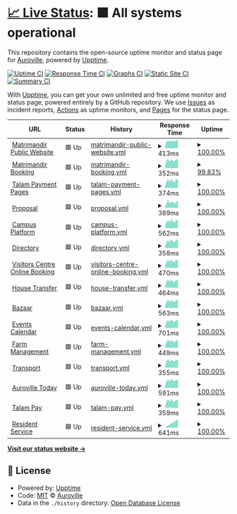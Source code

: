 # [📈 Live Status](https://Auroville.github.io/checkbot): <!--live status--> **🟩 All systems operational**

This repository contains the open-source uptime monitor and status page for [Auroville](http://www.auroville.org/), powered by [Upptime](https://github.com/upptime/upptime).

[![Uptime CI](https://github.com/Auroville/checkbot/workflows/Uptime%20CI/badge.svg)](https://github.com/Auroville/checkbot/actions?query=workflow%3A%22Uptime+CI%22)
[![Response Time CI](https://github.com/Auroville/checkbot/workflows/Response%20Time%20CI/badge.svg)](https://github.com/Auroville/checkbot/actions?query=workflow%3A%22Response+Time+CI%22)
[![Graphs CI](https://github.com/Auroville/checkbot/workflows/Graphs%20CI/badge.svg)](https://github.com/Auroville/checkbot/actions?query=workflow%3A%22Graphs+CI%22)
[![Static Site CI](https://github.com/Auroville/checkbot/workflows/Static%20Site%20CI/badge.svg)](https://github.com/Auroville/checkbot/actions?query=workflow%3A%22Static+Site+CI%22)
[![Summary CI](https://github.com/Auroville/checkbot/workflows/Summary%20CI/badge.svg)](https://github.com/Auroville/checkbot/actions?query=workflow%3A%22Summary+CI%22)

With [Upptime](https://upptime.js.org), you can get your own unlimited and free uptime monitor and status page, powered entirely by a GitHub repository. We use [Issues](https://github.com/Auroville/checkbot/issues) as incident reports, [Actions](https://github.com/Auroville/checkbot/actions) as uptime monitors, and [Pages](https://Auroville.github.io/checkbot) for the status page.

<!--start: status pages-->
<!-- This summary is generated by Upptime (https://github.com/upptime/upptime) -->
<!-- Do not edit this manually, your changes will be overwritten -->
<!-- prettier-ignore -->
| URL | Status | History | Response Time | Uptime |
| --- | ------ | ------- | ------------- | ------ |
| <img alt="" src="https://favicons.githubusercontent.com/matrimandir.org" height="13"> [Matrimandir Public Website](https://matrimandir.org) | 🟩 Up | [matrimandir-public-website.yml](https://github.com/Auroville/checkbot/commits/HEAD/history/matrimandir-public-website.yml) | <details><summary><img alt="Response time graph" src="./graphs/matrimandir-public-website/response-time-week.png" height="20"> 413ms</summary><br><a href="https://status.auroville.org/history/matrimandir-public-website"><img alt="Response time 452" src="https://img.shields.io/endpoint?url=https%3A%2F%2Fraw.githubusercontent.com%2FAuroville%2Fcheckbot%2FHEAD%2Fapi%2Fmatrimandir-public-website%2Fresponse-time.json"></a><br><a href="https://status.auroville.org/history/matrimandir-public-website"><img alt="24-hour response time 445" src="https://img.shields.io/endpoint?url=https%3A%2F%2Fraw.githubusercontent.com%2FAuroville%2Fcheckbot%2FHEAD%2Fapi%2Fmatrimandir-public-website%2Fresponse-time-day.json"></a><br><a href="https://status.auroville.org/history/matrimandir-public-website"><img alt="7-day response time 413" src="https://img.shields.io/endpoint?url=https%3A%2F%2Fraw.githubusercontent.com%2FAuroville%2Fcheckbot%2FHEAD%2Fapi%2Fmatrimandir-public-website%2Fresponse-time-week.json"></a><br><a href="https://status.auroville.org/history/matrimandir-public-website"><img alt="30-day response time 452" src="https://img.shields.io/endpoint?url=https%3A%2F%2Fraw.githubusercontent.com%2FAuroville%2Fcheckbot%2FHEAD%2Fapi%2Fmatrimandir-public-website%2Fresponse-time-month.json"></a><br><a href="https://status.auroville.org/history/matrimandir-public-website"><img alt="1-year response time 452" src="https://img.shields.io/endpoint?url=https%3A%2F%2Fraw.githubusercontent.com%2FAuroville%2Fcheckbot%2FHEAD%2Fapi%2Fmatrimandir-public-website%2Fresponse-time-year.json"></a></details> | <details><summary><a href="https://status.auroville.org/history/matrimandir-public-website">100.00%</a></summary><a href="https://status.auroville.org/history/matrimandir-public-website"><img alt="All-time uptime 100.00%" src="https://img.shields.io/endpoint?url=https%3A%2F%2Fraw.githubusercontent.com%2FAuroville%2Fcheckbot%2FHEAD%2Fapi%2Fmatrimandir-public-website%2Fuptime.json"></a><br><a href="https://status.auroville.org/history/matrimandir-public-website"><img alt="24-hour uptime 100.00%" src="https://img.shields.io/endpoint?url=https%3A%2F%2Fraw.githubusercontent.com%2FAuroville%2Fcheckbot%2FHEAD%2Fapi%2Fmatrimandir-public-website%2Fuptime-day.json"></a><br><a href="https://status.auroville.org/history/matrimandir-public-website"><img alt="7-day uptime 100.00%" src="https://img.shields.io/endpoint?url=https%3A%2F%2Fraw.githubusercontent.com%2FAuroville%2Fcheckbot%2FHEAD%2Fapi%2Fmatrimandir-public-website%2Fuptime-week.json"></a><br><a href="https://status.auroville.org/history/matrimandir-public-website"><img alt="30-day uptime 100.00%" src="https://img.shields.io/endpoint?url=https%3A%2F%2Fraw.githubusercontent.com%2FAuroville%2Fcheckbot%2FHEAD%2Fapi%2Fmatrimandir-public-website%2Fuptime-month.json"></a><br><a href="https://status.auroville.org/history/matrimandir-public-website"><img alt="1-year uptime 100.00%" src="https://img.shields.io/endpoint?url=https%3A%2F%2Fraw.githubusercontent.com%2FAuroville%2Fcheckbot%2FHEAD%2Fapi%2Fmatrimandir-public-website%2Fuptime-year.json"></a></details>
| <img alt="" src="https://favicons.githubusercontent.com/mmbooking.auroville.org.in" height="13"> [Matrimandir Booking](https://mmbooking.auroville.org.in) | 🟩 Up | [matrimandir-booking.yml](https://github.com/Auroville/checkbot/commits/HEAD/history/matrimandir-booking.yml) | <details><summary><img alt="Response time graph" src="./graphs/matrimandir-booking/response-time-week.png" height="20"> 352ms</summary><br><a href="https://status.auroville.org/history/matrimandir-booking"><img alt="Response time 377" src="https://img.shields.io/endpoint?url=https%3A%2F%2Fraw.githubusercontent.com%2FAuroville%2Fcheckbot%2FHEAD%2Fapi%2Fmatrimandir-booking%2Fresponse-time.json"></a><br><a href="https://status.auroville.org/history/matrimandir-booking"><img alt="24-hour response time 368" src="https://img.shields.io/endpoint?url=https%3A%2F%2Fraw.githubusercontent.com%2FAuroville%2Fcheckbot%2FHEAD%2Fapi%2Fmatrimandir-booking%2Fresponse-time-day.json"></a><br><a href="https://status.auroville.org/history/matrimandir-booking"><img alt="7-day response time 352" src="https://img.shields.io/endpoint?url=https%3A%2F%2Fraw.githubusercontent.com%2FAuroville%2Fcheckbot%2FHEAD%2Fapi%2Fmatrimandir-booking%2Fresponse-time-week.json"></a><br><a href="https://status.auroville.org/history/matrimandir-booking"><img alt="30-day response time 377" src="https://img.shields.io/endpoint?url=https%3A%2F%2Fraw.githubusercontent.com%2FAuroville%2Fcheckbot%2FHEAD%2Fapi%2Fmatrimandir-booking%2Fresponse-time-month.json"></a><br><a href="https://status.auroville.org/history/matrimandir-booking"><img alt="1-year response time 377" src="https://img.shields.io/endpoint?url=https%3A%2F%2Fraw.githubusercontent.com%2FAuroville%2Fcheckbot%2FHEAD%2Fapi%2Fmatrimandir-booking%2Fresponse-time-year.json"></a></details> | <details><summary><a href="https://status.auroville.org/history/matrimandir-booking">99.83%</a></summary><a href="https://status.auroville.org/history/matrimandir-booking"><img alt="All-time uptime 99.94%" src="https://img.shields.io/endpoint?url=https%3A%2F%2Fraw.githubusercontent.com%2FAuroville%2Fcheckbot%2FHEAD%2Fapi%2Fmatrimandir-booking%2Fuptime.json"></a><br><a href="https://status.auroville.org/history/matrimandir-booking"><img alt="24-hour uptime 98.80%" src="https://img.shields.io/endpoint?url=https%3A%2F%2Fraw.githubusercontent.com%2FAuroville%2Fcheckbot%2FHEAD%2Fapi%2Fmatrimandir-booking%2Fuptime-day.json"></a><br><a href="https://status.auroville.org/history/matrimandir-booking"><img alt="7-day uptime 99.83%" src="https://img.shields.io/endpoint?url=https%3A%2F%2Fraw.githubusercontent.com%2FAuroville%2Fcheckbot%2FHEAD%2Fapi%2Fmatrimandir-booking%2Fuptime-week.json"></a><br><a href="https://status.auroville.org/history/matrimandir-booking"><img alt="30-day uptime 99.94%" src="https://img.shields.io/endpoint?url=https%3A%2F%2Fraw.githubusercontent.com%2FAuroville%2Fcheckbot%2FHEAD%2Fapi%2Fmatrimandir-booking%2Fuptime-month.json"></a><br><a href="https://status.auroville.org/history/matrimandir-booking"><img alt="1-year uptime 99.94%" src="https://img.shields.io/endpoint?url=https%3A%2F%2Fraw.githubusercontent.com%2FAuroville%2Fcheckbot%2FHEAD%2Fapi%2Fmatrimandir-booking%2Fuptime-year.json"></a></details>
| <img alt="" src="https://favicons.githubusercontent.com/pay.auroville.org" height="13"> [Talam Payment Pages](https://pay.auroville.org) | 🟩 Up | [talam-payment-pages.yml](https://github.com/Auroville/checkbot/commits/HEAD/history/talam-payment-pages.yml) | <details><summary><img alt="Response time graph" src="./graphs/talam-payment-pages/response-time-week.png" height="20"> 374ms</summary><br><a href="https://status.auroville.org/history/talam-payment-pages"><img alt="Response time 401" src="https://img.shields.io/endpoint?url=https%3A%2F%2Fraw.githubusercontent.com%2FAuroville%2Fcheckbot%2FHEAD%2Fapi%2Ftalam-payment-pages%2Fresponse-time.json"></a><br><a href="https://status.auroville.org/history/talam-payment-pages"><img alt="24-hour response time 436" src="https://img.shields.io/endpoint?url=https%3A%2F%2Fraw.githubusercontent.com%2FAuroville%2Fcheckbot%2FHEAD%2Fapi%2Ftalam-payment-pages%2Fresponse-time-day.json"></a><br><a href="https://status.auroville.org/history/talam-payment-pages"><img alt="7-day response time 374" src="https://img.shields.io/endpoint?url=https%3A%2F%2Fraw.githubusercontent.com%2FAuroville%2Fcheckbot%2FHEAD%2Fapi%2Ftalam-payment-pages%2Fresponse-time-week.json"></a><br><a href="https://status.auroville.org/history/talam-payment-pages"><img alt="30-day response time 401" src="https://img.shields.io/endpoint?url=https%3A%2F%2Fraw.githubusercontent.com%2FAuroville%2Fcheckbot%2FHEAD%2Fapi%2Ftalam-payment-pages%2Fresponse-time-month.json"></a><br><a href="https://status.auroville.org/history/talam-payment-pages"><img alt="1-year response time 401" src="https://img.shields.io/endpoint?url=https%3A%2F%2Fraw.githubusercontent.com%2FAuroville%2Fcheckbot%2FHEAD%2Fapi%2Ftalam-payment-pages%2Fresponse-time-year.json"></a></details> | <details><summary><a href="https://status.auroville.org/history/talam-payment-pages">100.00%</a></summary><a href="https://status.auroville.org/history/talam-payment-pages"><img alt="All-time uptime 100.00%" src="https://img.shields.io/endpoint?url=https%3A%2F%2Fraw.githubusercontent.com%2FAuroville%2Fcheckbot%2FHEAD%2Fapi%2Ftalam-payment-pages%2Fuptime.json"></a><br><a href="https://status.auroville.org/history/talam-payment-pages"><img alt="24-hour uptime 100.00%" src="https://img.shields.io/endpoint?url=https%3A%2F%2Fraw.githubusercontent.com%2FAuroville%2Fcheckbot%2FHEAD%2Fapi%2Ftalam-payment-pages%2Fuptime-day.json"></a><br><a href="https://status.auroville.org/history/talam-payment-pages"><img alt="7-day uptime 100.00%" src="https://img.shields.io/endpoint?url=https%3A%2F%2Fraw.githubusercontent.com%2FAuroville%2Fcheckbot%2FHEAD%2Fapi%2Ftalam-payment-pages%2Fuptime-week.json"></a><br><a href="https://status.auroville.org/history/talam-payment-pages"><img alt="30-day uptime 100.00%" src="https://img.shields.io/endpoint?url=https%3A%2F%2Fraw.githubusercontent.com%2FAuroville%2Fcheckbot%2FHEAD%2Fapi%2Ftalam-payment-pages%2Fuptime-month.json"></a><br><a href="https://status.auroville.org/history/talam-payment-pages"><img alt="1-year uptime 100.00%" src="https://img.shields.io/endpoint?url=https%3A%2F%2Fraw.githubusercontent.com%2FAuroville%2Fcheckbot%2FHEAD%2Fapi%2Ftalam-payment-pages%2Fuptime-year.json"></a></details>
| <img alt="" src="https://favicons.githubusercontent.com/proposals.auroville.org.in" height="13"> [Proposal](https://proposals.auroville.org.in) | 🟩 Up | [proposal.yml](https://github.com/Auroville/checkbot/commits/HEAD/history/proposal.yml) | <details><summary><img alt="Response time graph" src="./graphs/proposal/response-time-week.png" height="20"> 389ms</summary><br><a href="https://status.auroville.org/history/proposal"><img alt="Response time 431" src="https://img.shields.io/endpoint?url=https%3A%2F%2Fraw.githubusercontent.com%2FAuroville%2Fcheckbot%2FHEAD%2Fapi%2Fproposal%2Fresponse-time.json"></a><br><a href="https://status.auroville.org/history/proposal"><img alt="24-hour response time 450" src="https://img.shields.io/endpoint?url=https%3A%2F%2Fraw.githubusercontent.com%2FAuroville%2Fcheckbot%2FHEAD%2Fapi%2Fproposal%2Fresponse-time-day.json"></a><br><a href="https://status.auroville.org/history/proposal"><img alt="7-day response time 389" src="https://img.shields.io/endpoint?url=https%3A%2F%2Fraw.githubusercontent.com%2FAuroville%2Fcheckbot%2FHEAD%2Fapi%2Fproposal%2Fresponse-time-week.json"></a><br><a href="https://status.auroville.org/history/proposal"><img alt="30-day response time 431" src="https://img.shields.io/endpoint?url=https%3A%2F%2Fraw.githubusercontent.com%2FAuroville%2Fcheckbot%2FHEAD%2Fapi%2Fproposal%2Fresponse-time-month.json"></a><br><a href="https://status.auroville.org/history/proposal"><img alt="1-year response time 431" src="https://img.shields.io/endpoint?url=https%3A%2F%2Fraw.githubusercontent.com%2FAuroville%2Fcheckbot%2FHEAD%2Fapi%2Fproposal%2Fresponse-time-year.json"></a></details> | <details><summary><a href="https://status.auroville.org/history/proposal">100.00%</a></summary><a href="https://status.auroville.org/history/proposal"><img alt="All-time uptime 100.00%" src="https://img.shields.io/endpoint?url=https%3A%2F%2Fraw.githubusercontent.com%2FAuroville%2Fcheckbot%2FHEAD%2Fapi%2Fproposal%2Fuptime.json"></a><br><a href="https://status.auroville.org/history/proposal"><img alt="24-hour uptime 100.00%" src="https://img.shields.io/endpoint?url=https%3A%2F%2Fraw.githubusercontent.com%2FAuroville%2Fcheckbot%2FHEAD%2Fapi%2Fproposal%2Fuptime-day.json"></a><br><a href="https://status.auroville.org/history/proposal"><img alt="7-day uptime 100.00%" src="https://img.shields.io/endpoint?url=https%3A%2F%2Fraw.githubusercontent.com%2FAuroville%2Fcheckbot%2FHEAD%2Fapi%2Fproposal%2Fuptime-week.json"></a><br><a href="https://status.auroville.org/history/proposal"><img alt="30-day uptime 100.00%" src="https://img.shields.io/endpoint?url=https%3A%2F%2Fraw.githubusercontent.com%2FAuroville%2Fcheckbot%2FHEAD%2Fapi%2Fproposal%2Fuptime-month.json"></a><br><a href="https://status.auroville.org/history/proposal"><img alt="1-year uptime 100.00%" src="https://img.shields.io/endpoint?url=https%3A%2F%2Fraw.githubusercontent.com%2FAuroville%2Fcheckbot%2FHEAD%2Fapi%2Fproposal%2Fuptime-year.json"></a></details>
| <img alt="" src="https://favicons.githubusercontent.com/edu.auroville.org" height="13"> [Campus Platform](https://edu.auroville.org) | 🟩 Up | [campus-platform.yml](https://github.com/Auroville/checkbot/commits/HEAD/history/campus-platform.yml) | <details><summary><img alt="Response time graph" src="./graphs/campus-platform/response-time-week.png" height="20"> 562ms</summary><br><a href="https://status.auroville.org/history/campus-platform"><img alt="Response time 577" src="https://img.shields.io/endpoint?url=https%3A%2F%2Fraw.githubusercontent.com%2FAuroville%2Fcheckbot%2FHEAD%2Fapi%2Fcampus-platform%2Fresponse-time.json"></a><br><a href="https://status.auroville.org/history/campus-platform"><img alt="24-hour response time 631" src="https://img.shields.io/endpoint?url=https%3A%2F%2Fraw.githubusercontent.com%2FAuroville%2Fcheckbot%2FHEAD%2Fapi%2Fcampus-platform%2Fresponse-time-day.json"></a><br><a href="https://status.auroville.org/history/campus-platform"><img alt="7-day response time 562" src="https://img.shields.io/endpoint?url=https%3A%2F%2Fraw.githubusercontent.com%2FAuroville%2Fcheckbot%2FHEAD%2Fapi%2Fcampus-platform%2Fresponse-time-week.json"></a><br><a href="https://status.auroville.org/history/campus-platform"><img alt="30-day response time 577" src="https://img.shields.io/endpoint?url=https%3A%2F%2Fraw.githubusercontent.com%2FAuroville%2Fcheckbot%2FHEAD%2Fapi%2Fcampus-platform%2Fresponse-time-month.json"></a><br><a href="https://status.auroville.org/history/campus-platform"><img alt="1-year response time 577" src="https://img.shields.io/endpoint?url=https%3A%2F%2Fraw.githubusercontent.com%2FAuroville%2Fcheckbot%2FHEAD%2Fapi%2Fcampus-platform%2Fresponse-time-year.json"></a></details> | <details><summary><a href="https://status.auroville.org/history/campus-platform">100.00%</a></summary><a href="https://status.auroville.org/history/campus-platform"><img alt="All-time uptime 100.00%" src="https://img.shields.io/endpoint?url=https%3A%2F%2Fraw.githubusercontent.com%2FAuroville%2Fcheckbot%2FHEAD%2Fapi%2Fcampus-platform%2Fuptime.json"></a><br><a href="https://status.auroville.org/history/campus-platform"><img alt="24-hour uptime 100.00%" src="https://img.shields.io/endpoint?url=https%3A%2F%2Fraw.githubusercontent.com%2FAuroville%2Fcheckbot%2FHEAD%2Fapi%2Fcampus-platform%2Fuptime-day.json"></a><br><a href="https://status.auroville.org/history/campus-platform"><img alt="7-day uptime 100.00%" src="https://img.shields.io/endpoint?url=https%3A%2F%2Fraw.githubusercontent.com%2FAuroville%2Fcheckbot%2FHEAD%2Fapi%2Fcampus-platform%2Fuptime-week.json"></a><br><a href="https://status.auroville.org/history/campus-platform"><img alt="30-day uptime 100.00%" src="https://img.shields.io/endpoint?url=https%3A%2F%2Fraw.githubusercontent.com%2FAuroville%2Fcheckbot%2FHEAD%2Fapi%2Fcampus-platform%2Fuptime-month.json"></a><br><a href="https://status.auroville.org/history/campus-platform"><img alt="1-year uptime 100.00%" src="https://img.shields.io/endpoint?url=https%3A%2F%2Fraw.githubusercontent.com%2FAuroville%2Fcheckbot%2FHEAD%2Fapi%2Fcampus-platform%2Fuptime-year.json"></a></details>
| <img alt="" src="https://favicons.githubusercontent.com/directory.auroville.org.in" height="13"> [Directory](https://directory.auroville.org.in) | 🟩 Up | [directory.yml](https://github.com/Auroville/checkbot/commits/HEAD/history/directory.yml) | <details><summary><img alt="Response time graph" src="./graphs/directory/response-time-week.png" height="20"> 358ms</summary><br><a href="https://status.auroville.org/history/directory"><img alt="Response time 388" src="https://img.shields.io/endpoint?url=https%3A%2F%2Fraw.githubusercontent.com%2FAuroville%2Fcheckbot%2FHEAD%2Fapi%2Fdirectory%2Fresponse-time.json"></a><br><a href="https://status.auroville.org/history/directory"><img alt="24-hour response time 421" src="https://img.shields.io/endpoint?url=https%3A%2F%2Fraw.githubusercontent.com%2FAuroville%2Fcheckbot%2FHEAD%2Fapi%2Fdirectory%2Fresponse-time-day.json"></a><br><a href="https://status.auroville.org/history/directory"><img alt="7-day response time 358" src="https://img.shields.io/endpoint?url=https%3A%2F%2Fraw.githubusercontent.com%2FAuroville%2Fcheckbot%2FHEAD%2Fapi%2Fdirectory%2Fresponse-time-week.json"></a><br><a href="https://status.auroville.org/history/directory"><img alt="30-day response time 388" src="https://img.shields.io/endpoint?url=https%3A%2F%2Fraw.githubusercontent.com%2FAuroville%2Fcheckbot%2FHEAD%2Fapi%2Fdirectory%2Fresponse-time-month.json"></a><br><a href="https://status.auroville.org/history/directory"><img alt="1-year response time 388" src="https://img.shields.io/endpoint?url=https%3A%2F%2Fraw.githubusercontent.com%2FAuroville%2Fcheckbot%2FHEAD%2Fapi%2Fdirectory%2Fresponse-time-year.json"></a></details> | <details><summary><a href="https://status.auroville.org/history/directory">100.00%</a></summary><a href="https://status.auroville.org/history/directory"><img alt="All-time uptime 100.00%" src="https://img.shields.io/endpoint?url=https%3A%2F%2Fraw.githubusercontent.com%2FAuroville%2Fcheckbot%2FHEAD%2Fapi%2Fdirectory%2Fuptime.json"></a><br><a href="https://status.auroville.org/history/directory"><img alt="24-hour uptime 100.00%" src="https://img.shields.io/endpoint?url=https%3A%2F%2Fraw.githubusercontent.com%2FAuroville%2Fcheckbot%2FHEAD%2Fapi%2Fdirectory%2Fuptime-day.json"></a><br><a href="https://status.auroville.org/history/directory"><img alt="7-day uptime 100.00%" src="https://img.shields.io/endpoint?url=https%3A%2F%2Fraw.githubusercontent.com%2FAuroville%2Fcheckbot%2FHEAD%2Fapi%2Fdirectory%2Fuptime-week.json"></a><br><a href="https://status.auroville.org/history/directory"><img alt="30-day uptime 100.00%" src="https://img.shields.io/endpoint?url=https%3A%2F%2Fraw.githubusercontent.com%2FAuroville%2Fcheckbot%2FHEAD%2Fapi%2Fdirectory%2Fuptime-month.json"></a><br><a href="https://status.auroville.org/history/directory"><img alt="1-year uptime 100.00%" src="https://img.shields.io/endpoint?url=https%3A%2F%2Fraw.githubusercontent.com%2FAuroville%2Fcheckbot%2FHEAD%2Fapi%2Fdirectory%2Fuptime-year.json"></a></details>
| <img alt="" src="https://favicons.githubusercontent.com/visit.auroville.org" height="13"> [Visitors Centre Online Booking](https://visit.auroville.org) | 🟩 Up | [visitors-centre-online-booking.yml](https://github.com/Auroville/checkbot/commits/HEAD/history/visitors-centre-online-booking.yml) | <details><summary><img alt="Response time graph" src="./graphs/visitors-centre-online-booking/response-time-week.png" height="20"> 470ms</summary><br><a href="https://status.auroville.org/history/visitors-centre-online-booking"><img alt="Response time 497" src="https://img.shields.io/endpoint?url=https%3A%2F%2Fraw.githubusercontent.com%2FAuroville%2Fcheckbot%2FHEAD%2Fapi%2Fvisitors-centre-online-booking%2Fresponse-time.json"></a><br><a href="https://status.auroville.org/history/visitors-centre-online-booking"><img alt="24-hour response time 535" src="https://img.shields.io/endpoint?url=https%3A%2F%2Fraw.githubusercontent.com%2FAuroville%2Fcheckbot%2FHEAD%2Fapi%2Fvisitors-centre-online-booking%2Fresponse-time-day.json"></a><br><a href="https://status.auroville.org/history/visitors-centre-online-booking"><img alt="7-day response time 470" src="https://img.shields.io/endpoint?url=https%3A%2F%2Fraw.githubusercontent.com%2FAuroville%2Fcheckbot%2FHEAD%2Fapi%2Fvisitors-centre-online-booking%2Fresponse-time-week.json"></a><br><a href="https://status.auroville.org/history/visitors-centre-online-booking"><img alt="30-day response time 497" src="https://img.shields.io/endpoint?url=https%3A%2F%2Fraw.githubusercontent.com%2FAuroville%2Fcheckbot%2FHEAD%2Fapi%2Fvisitors-centre-online-booking%2Fresponse-time-month.json"></a><br><a href="https://status.auroville.org/history/visitors-centre-online-booking"><img alt="1-year response time 497" src="https://img.shields.io/endpoint?url=https%3A%2F%2Fraw.githubusercontent.com%2FAuroville%2Fcheckbot%2FHEAD%2Fapi%2Fvisitors-centre-online-booking%2Fresponse-time-year.json"></a></details> | <details><summary><a href="https://status.auroville.org/history/visitors-centre-online-booking">100.00%</a></summary><a href="https://status.auroville.org/history/visitors-centre-online-booking"><img alt="All-time uptime 100.00%" src="https://img.shields.io/endpoint?url=https%3A%2F%2Fraw.githubusercontent.com%2FAuroville%2Fcheckbot%2FHEAD%2Fapi%2Fvisitors-centre-online-booking%2Fuptime.json"></a><br><a href="https://status.auroville.org/history/visitors-centre-online-booking"><img alt="24-hour uptime 100.00%" src="https://img.shields.io/endpoint?url=https%3A%2F%2Fraw.githubusercontent.com%2FAuroville%2Fcheckbot%2FHEAD%2Fapi%2Fvisitors-centre-online-booking%2Fuptime-day.json"></a><br><a href="https://status.auroville.org/history/visitors-centre-online-booking"><img alt="7-day uptime 100.00%" src="https://img.shields.io/endpoint?url=https%3A%2F%2Fraw.githubusercontent.com%2FAuroville%2Fcheckbot%2FHEAD%2Fapi%2Fvisitors-centre-online-booking%2Fuptime-week.json"></a><br><a href="https://status.auroville.org/history/visitors-centre-online-booking"><img alt="30-day uptime 100.00%" src="https://img.shields.io/endpoint?url=https%3A%2F%2Fraw.githubusercontent.com%2FAuroville%2Fcheckbot%2FHEAD%2Fapi%2Fvisitors-centre-online-booking%2Fuptime-month.json"></a><br><a href="https://status.auroville.org/history/visitors-centre-online-booking"><img alt="1-year uptime 100.00%" src="https://img.shields.io/endpoint?url=https%3A%2F%2Fraw.githubusercontent.com%2FAuroville%2Fcheckbot%2FHEAD%2Fapi%2Fvisitors-centre-online-booking%2Fuptime-year.json"></a></details>
| <img alt="" src="https://favicons.githubusercontent.com/housing.auroville.org.in" height="13"> [House Transfer](https://housing.auroville.org.in) | 🟩 Up | [house-transfer.yml](https://github.com/Auroville/checkbot/commits/HEAD/history/house-transfer.yml) | <details><summary><img alt="Response time graph" src="./graphs/house-transfer/response-time-week.png" height="20"> 464ms</summary><br><a href="https://status.auroville.org/history/house-transfer"><img alt="Response time 483" src="https://img.shields.io/endpoint?url=https%3A%2F%2Fraw.githubusercontent.com%2FAuroville%2Fcheckbot%2FHEAD%2Fapi%2Fhouse-transfer%2Fresponse-time.json"></a><br><a href="https://status.auroville.org/history/house-transfer"><img alt="24-hour response time 522" src="https://img.shields.io/endpoint?url=https%3A%2F%2Fraw.githubusercontent.com%2FAuroville%2Fcheckbot%2FHEAD%2Fapi%2Fhouse-transfer%2Fresponse-time-day.json"></a><br><a href="https://status.auroville.org/history/house-transfer"><img alt="7-day response time 464" src="https://img.shields.io/endpoint?url=https%3A%2F%2Fraw.githubusercontent.com%2FAuroville%2Fcheckbot%2FHEAD%2Fapi%2Fhouse-transfer%2Fresponse-time-week.json"></a><br><a href="https://status.auroville.org/history/house-transfer"><img alt="30-day response time 483" src="https://img.shields.io/endpoint?url=https%3A%2F%2Fraw.githubusercontent.com%2FAuroville%2Fcheckbot%2FHEAD%2Fapi%2Fhouse-transfer%2Fresponse-time-month.json"></a><br><a href="https://status.auroville.org/history/house-transfer"><img alt="1-year response time 483" src="https://img.shields.io/endpoint?url=https%3A%2F%2Fraw.githubusercontent.com%2FAuroville%2Fcheckbot%2FHEAD%2Fapi%2Fhouse-transfer%2Fresponse-time-year.json"></a></details> | <details><summary><a href="https://status.auroville.org/history/house-transfer">100.00%</a></summary><a href="https://status.auroville.org/history/house-transfer"><img alt="All-time uptime 100.00%" src="https://img.shields.io/endpoint?url=https%3A%2F%2Fraw.githubusercontent.com%2FAuroville%2Fcheckbot%2FHEAD%2Fapi%2Fhouse-transfer%2Fuptime.json"></a><br><a href="https://status.auroville.org/history/house-transfer"><img alt="24-hour uptime 100.00%" src="https://img.shields.io/endpoint?url=https%3A%2F%2Fraw.githubusercontent.com%2FAuroville%2Fcheckbot%2FHEAD%2Fapi%2Fhouse-transfer%2Fuptime-day.json"></a><br><a href="https://status.auroville.org/history/house-transfer"><img alt="7-day uptime 100.00%" src="https://img.shields.io/endpoint?url=https%3A%2F%2Fraw.githubusercontent.com%2FAuroville%2Fcheckbot%2FHEAD%2Fapi%2Fhouse-transfer%2Fuptime-week.json"></a><br><a href="https://status.auroville.org/history/house-transfer"><img alt="30-day uptime 100.00%" src="https://img.shields.io/endpoint?url=https%3A%2F%2Fraw.githubusercontent.com%2FAuroville%2Fcheckbot%2FHEAD%2Fapi%2Fhouse-transfer%2Fuptime-month.json"></a><br><a href="https://status.auroville.org/history/house-transfer"><img alt="1-year uptime 100.00%" src="https://img.shields.io/endpoint?url=https%3A%2F%2Fraw.githubusercontent.com%2FAuroville%2Fcheckbot%2FHEAD%2Fapi%2Fhouse-transfer%2Fuptime-year.json"></a></details>
| <img alt="" src="https://favicons.githubusercontent.com/bazaar.auroville.org.in" height="13"> [Bazaar](https://bazaar.auroville.org.in) | 🟩 Up | [bazaar.yml](https://github.com/Auroville/checkbot/commits/HEAD/history/bazaar.yml) | <details><summary><img alt="Response time graph" src="./graphs/bazaar/response-time-week.png" height="20"> 563ms</summary><br><a href="https://status.auroville.org/history/bazaar"><img alt="Response time 589" src="https://img.shields.io/endpoint?url=https%3A%2F%2Fraw.githubusercontent.com%2FAuroville%2Fcheckbot%2FHEAD%2Fapi%2Fbazaar%2Fresponse-time.json"></a><br><a href="https://status.auroville.org/history/bazaar"><img alt="24-hour response time 632" src="https://img.shields.io/endpoint?url=https%3A%2F%2Fraw.githubusercontent.com%2FAuroville%2Fcheckbot%2FHEAD%2Fapi%2Fbazaar%2Fresponse-time-day.json"></a><br><a href="https://status.auroville.org/history/bazaar"><img alt="7-day response time 563" src="https://img.shields.io/endpoint?url=https%3A%2F%2Fraw.githubusercontent.com%2FAuroville%2Fcheckbot%2FHEAD%2Fapi%2Fbazaar%2Fresponse-time-week.json"></a><br><a href="https://status.auroville.org/history/bazaar"><img alt="30-day response time 589" src="https://img.shields.io/endpoint?url=https%3A%2F%2Fraw.githubusercontent.com%2FAuroville%2Fcheckbot%2FHEAD%2Fapi%2Fbazaar%2Fresponse-time-month.json"></a><br><a href="https://status.auroville.org/history/bazaar"><img alt="1-year response time 589" src="https://img.shields.io/endpoint?url=https%3A%2F%2Fraw.githubusercontent.com%2FAuroville%2Fcheckbot%2FHEAD%2Fapi%2Fbazaar%2Fresponse-time-year.json"></a></details> | <details><summary><a href="https://status.auroville.org/history/bazaar">100.00%</a></summary><a href="https://status.auroville.org/history/bazaar"><img alt="All-time uptime 100.00%" src="https://img.shields.io/endpoint?url=https%3A%2F%2Fraw.githubusercontent.com%2FAuroville%2Fcheckbot%2FHEAD%2Fapi%2Fbazaar%2Fuptime.json"></a><br><a href="https://status.auroville.org/history/bazaar"><img alt="24-hour uptime 100.00%" src="https://img.shields.io/endpoint?url=https%3A%2F%2Fraw.githubusercontent.com%2FAuroville%2Fcheckbot%2FHEAD%2Fapi%2Fbazaar%2Fuptime-day.json"></a><br><a href="https://status.auroville.org/history/bazaar"><img alt="7-day uptime 100.00%" src="https://img.shields.io/endpoint?url=https%3A%2F%2Fraw.githubusercontent.com%2FAuroville%2Fcheckbot%2FHEAD%2Fapi%2Fbazaar%2Fuptime-week.json"></a><br><a href="https://status.auroville.org/history/bazaar"><img alt="30-day uptime 100.00%" src="https://img.shields.io/endpoint?url=https%3A%2F%2Fraw.githubusercontent.com%2FAuroville%2Fcheckbot%2FHEAD%2Fapi%2Fbazaar%2Fuptime-month.json"></a><br><a href="https://status.auroville.org/history/bazaar"><img alt="1-year uptime 100.00%" src="https://img.shields.io/endpoint?url=https%3A%2F%2Fraw.githubusercontent.com%2FAuroville%2Fcheckbot%2FHEAD%2Fapi%2Fbazaar%2Fuptime-year.json"></a></details>
| <img alt="" src="https://favicons.githubusercontent.com/events.auroville.org.in" height="13"> [Events Calendar](https://events.auroville.org.in) | 🟩 Up | [events-calendar.yml](https://github.com/Auroville/checkbot/commits/HEAD/history/events-calendar.yml) | <details><summary><img alt="Response time graph" src="./graphs/events-calendar/response-time-week.png" height="20"> 701ms</summary><br><a href="https://status.auroville.org/history/events-calendar"><img alt="Response time 752" src="https://img.shields.io/endpoint?url=https%3A%2F%2Fraw.githubusercontent.com%2FAuroville%2Fcheckbot%2FHEAD%2Fapi%2Fevents-calendar%2Fresponse-time.json"></a><br><a href="https://status.auroville.org/history/events-calendar"><img alt="24-hour response time 760" src="https://img.shields.io/endpoint?url=https%3A%2F%2Fraw.githubusercontent.com%2FAuroville%2Fcheckbot%2FHEAD%2Fapi%2Fevents-calendar%2Fresponse-time-day.json"></a><br><a href="https://status.auroville.org/history/events-calendar"><img alt="7-day response time 701" src="https://img.shields.io/endpoint?url=https%3A%2F%2Fraw.githubusercontent.com%2FAuroville%2Fcheckbot%2FHEAD%2Fapi%2Fevents-calendar%2Fresponse-time-week.json"></a><br><a href="https://status.auroville.org/history/events-calendar"><img alt="30-day response time 752" src="https://img.shields.io/endpoint?url=https%3A%2F%2Fraw.githubusercontent.com%2FAuroville%2Fcheckbot%2FHEAD%2Fapi%2Fevents-calendar%2Fresponse-time-month.json"></a><br><a href="https://status.auroville.org/history/events-calendar"><img alt="1-year response time 752" src="https://img.shields.io/endpoint?url=https%3A%2F%2Fraw.githubusercontent.com%2FAuroville%2Fcheckbot%2FHEAD%2Fapi%2Fevents-calendar%2Fresponse-time-year.json"></a></details> | <details><summary><a href="https://status.auroville.org/history/events-calendar">100.00%</a></summary><a href="https://status.auroville.org/history/events-calendar"><img alt="All-time uptime 100.00%" src="https://img.shields.io/endpoint?url=https%3A%2F%2Fraw.githubusercontent.com%2FAuroville%2Fcheckbot%2FHEAD%2Fapi%2Fevents-calendar%2Fuptime.json"></a><br><a href="https://status.auroville.org/history/events-calendar"><img alt="24-hour uptime 100.00%" src="https://img.shields.io/endpoint?url=https%3A%2F%2Fraw.githubusercontent.com%2FAuroville%2Fcheckbot%2FHEAD%2Fapi%2Fevents-calendar%2Fuptime-day.json"></a><br><a href="https://status.auroville.org/history/events-calendar"><img alt="7-day uptime 100.00%" src="https://img.shields.io/endpoint?url=https%3A%2F%2Fraw.githubusercontent.com%2FAuroville%2Fcheckbot%2FHEAD%2Fapi%2Fevents-calendar%2Fuptime-week.json"></a><br><a href="https://status.auroville.org/history/events-calendar"><img alt="30-day uptime 100.00%" src="https://img.shields.io/endpoint?url=https%3A%2F%2Fraw.githubusercontent.com%2FAuroville%2Fcheckbot%2FHEAD%2Fapi%2Fevents-calendar%2Fuptime-month.json"></a><br><a href="https://status.auroville.org/history/events-calendar"><img alt="1-year uptime 100.00%" src="https://img.shields.io/endpoint?url=https%3A%2F%2Fraw.githubusercontent.com%2FAuroville%2Fcheckbot%2FHEAD%2Fapi%2Fevents-calendar%2Fuptime-year.json"></a></details>
| <img alt="" src="https://favicons.githubusercontent.com/farms-dairy.auroville.org.in" height="13"> [Farm Management](https://farms-dairy.auroville.org.in) | 🟩 Up | [farm-management.yml](https://github.com/Auroville/checkbot/commits/HEAD/history/farm-management.yml) | <details><summary><img alt="Response time graph" src="./graphs/farm-management/response-time-week.png" height="20"> 449ms</summary><br><a href="https://status.auroville.org/history/farm-management"><img alt="Response time 522" src="https://img.shields.io/endpoint?url=https%3A%2F%2Fraw.githubusercontent.com%2FAuroville%2Fcheckbot%2FHEAD%2Fapi%2Ffarm-management%2Fresponse-time.json"></a><br><a href="https://status.auroville.org/history/farm-management"><img alt="24-hour response time 491" src="https://img.shields.io/endpoint?url=https%3A%2F%2Fraw.githubusercontent.com%2FAuroville%2Fcheckbot%2FHEAD%2Fapi%2Ffarm-management%2Fresponse-time-day.json"></a><br><a href="https://status.auroville.org/history/farm-management"><img alt="7-day response time 449" src="https://img.shields.io/endpoint?url=https%3A%2F%2Fraw.githubusercontent.com%2FAuroville%2Fcheckbot%2FHEAD%2Fapi%2Ffarm-management%2Fresponse-time-week.json"></a><br><a href="https://status.auroville.org/history/farm-management"><img alt="30-day response time 522" src="https://img.shields.io/endpoint?url=https%3A%2F%2Fraw.githubusercontent.com%2FAuroville%2Fcheckbot%2FHEAD%2Fapi%2Ffarm-management%2Fresponse-time-month.json"></a><br><a href="https://status.auroville.org/history/farm-management"><img alt="1-year response time 522" src="https://img.shields.io/endpoint?url=https%3A%2F%2Fraw.githubusercontent.com%2FAuroville%2Fcheckbot%2FHEAD%2Fapi%2Ffarm-management%2Fresponse-time-year.json"></a></details> | <details><summary><a href="https://status.auroville.org/history/farm-management">100.00%</a></summary><a href="https://status.auroville.org/history/farm-management"><img alt="All-time uptime 100.00%" src="https://img.shields.io/endpoint?url=https%3A%2F%2Fraw.githubusercontent.com%2FAuroville%2Fcheckbot%2FHEAD%2Fapi%2Ffarm-management%2Fuptime.json"></a><br><a href="https://status.auroville.org/history/farm-management"><img alt="24-hour uptime 100.00%" src="https://img.shields.io/endpoint?url=https%3A%2F%2Fraw.githubusercontent.com%2FAuroville%2Fcheckbot%2FHEAD%2Fapi%2Ffarm-management%2Fuptime-day.json"></a><br><a href="https://status.auroville.org/history/farm-management"><img alt="7-day uptime 100.00%" src="https://img.shields.io/endpoint?url=https%3A%2F%2Fraw.githubusercontent.com%2FAuroville%2Fcheckbot%2FHEAD%2Fapi%2Ffarm-management%2Fuptime-week.json"></a><br><a href="https://status.auroville.org/history/farm-management"><img alt="30-day uptime 100.00%" src="https://img.shields.io/endpoint?url=https%3A%2F%2Fraw.githubusercontent.com%2FAuroville%2Fcheckbot%2FHEAD%2Fapi%2Ffarm-management%2Fuptime-month.json"></a><br><a href="https://status.auroville.org/history/farm-management"><img alt="1-year uptime 100.00%" src="https://img.shields.io/endpoint?url=https%3A%2F%2Fraw.githubusercontent.com%2FAuroville%2Fcheckbot%2FHEAD%2Fapi%2Ffarm-management%2Fuptime-year.json"></a></details>
| <img alt="" src="https://favicons.githubusercontent.com/transport.auroville.org.in" height="13"> [Transport](https://transport.auroville.org.in) | 🟩 Up | [transport.yml](https://github.com/Auroville/checkbot/commits/HEAD/history/transport.yml) | <details><summary><img alt="Response time graph" src="./graphs/transport/response-time-week.png" height="20"> 355ms</summary><br><a href="https://status.auroville.org/history/transport"><img alt="Response time 387" src="https://img.shields.io/endpoint?url=https%3A%2F%2Fraw.githubusercontent.com%2FAuroville%2Fcheckbot%2FHEAD%2Fapi%2Ftransport%2Fresponse-time.json"></a><br><a href="https://status.auroville.org/history/transport"><img alt="24-hour response time 393" src="https://img.shields.io/endpoint?url=https%3A%2F%2Fraw.githubusercontent.com%2FAuroville%2Fcheckbot%2FHEAD%2Fapi%2Ftransport%2Fresponse-time-day.json"></a><br><a href="https://status.auroville.org/history/transport"><img alt="7-day response time 355" src="https://img.shields.io/endpoint?url=https%3A%2F%2Fraw.githubusercontent.com%2FAuroville%2Fcheckbot%2FHEAD%2Fapi%2Ftransport%2Fresponse-time-week.json"></a><br><a href="https://status.auroville.org/history/transport"><img alt="30-day response time 387" src="https://img.shields.io/endpoint?url=https%3A%2F%2Fraw.githubusercontent.com%2FAuroville%2Fcheckbot%2FHEAD%2Fapi%2Ftransport%2Fresponse-time-month.json"></a><br><a href="https://status.auroville.org/history/transport"><img alt="1-year response time 387" src="https://img.shields.io/endpoint?url=https%3A%2F%2Fraw.githubusercontent.com%2FAuroville%2Fcheckbot%2FHEAD%2Fapi%2Ftransport%2Fresponse-time-year.json"></a></details> | <details><summary><a href="https://status.auroville.org/history/transport">100.00%</a></summary><a href="https://status.auroville.org/history/transport"><img alt="All-time uptime 100.00%" src="https://img.shields.io/endpoint?url=https%3A%2F%2Fraw.githubusercontent.com%2FAuroville%2Fcheckbot%2FHEAD%2Fapi%2Ftransport%2Fuptime.json"></a><br><a href="https://status.auroville.org/history/transport"><img alt="24-hour uptime 100.00%" src="https://img.shields.io/endpoint?url=https%3A%2F%2Fraw.githubusercontent.com%2FAuroville%2Fcheckbot%2FHEAD%2Fapi%2Ftransport%2Fuptime-day.json"></a><br><a href="https://status.auroville.org/history/transport"><img alt="7-day uptime 100.00%" src="https://img.shields.io/endpoint?url=https%3A%2F%2Fraw.githubusercontent.com%2FAuroville%2Fcheckbot%2FHEAD%2Fapi%2Ftransport%2Fuptime-week.json"></a><br><a href="https://status.auroville.org/history/transport"><img alt="30-day uptime 100.00%" src="https://img.shields.io/endpoint?url=https%3A%2F%2Fraw.githubusercontent.com%2FAuroville%2Fcheckbot%2FHEAD%2Fapi%2Ftransport%2Fuptime-month.json"></a><br><a href="https://status.auroville.org/history/transport"><img alt="1-year uptime 100.00%" src="https://img.shields.io/endpoint?url=https%3A%2F%2Fraw.githubusercontent.com%2FAuroville%2Fcheckbot%2FHEAD%2Fapi%2Ftransport%2Fuptime-year.json"></a></details>
| <img alt="" src="https://favicons.githubusercontent.com/avtoday.auroville.org" height="13"> [Auroville Today](https://avtoday.auroville.org) | 🟩 Up | [auroville-today.yml](https://github.com/Auroville/checkbot/commits/HEAD/history/auroville-today.yml) | <details><summary><img alt="Response time graph" src="./graphs/auroville-today/response-time-week.png" height="20"> 591ms</summary><br><a href="https://status.auroville.org/history/auroville-today"><img alt="Response time 620" src="https://img.shields.io/endpoint?url=https%3A%2F%2Fraw.githubusercontent.com%2FAuroville%2Fcheckbot%2FHEAD%2Fapi%2Fauroville-today%2Fresponse-time.json"></a><br><a href="https://status.auroville.org/history/auroville-today"><img alt="24-hour response time 642" src="https://img.shields.io/endpoint?url=https%3A%2F%2Fraw.githubusercontent.com%2FAuroville%2Fcheckbot%2FHEAD%2Fapi%2Fauroville-today%2Fresponse-time-day.json"></a><br><a href="https://status.auroville.org/history/auroville-today"><img alt="7-day response time 591" src="https://img.shields.io/endpoint?url=https%3A%2F%2Fraw.githubusercontent.com%2FAuroville%2Fcheckbot%2FHEAD%2Fapi%2Fauroville-today%2Fresponse-time-week.json"></a><br><a href="https://status.auroville.org/history/auroville-today"><img alt="30-day response time 620" src="https://img.shields.io/endpoint?url=https%3A%2F%2Fraw.githubusercontent.com%2FAuroville%2Fcheckbot%2FHEAD%2Fapi%2Fauroville-today%2Fresponse-time-month.json"></a><br><a href="https://status.auroville.org/history/auroville-today"><img alt="1-year response time 620" src="https://img.shields.io/endpoint?url=https%3A%2F%2Fraw.githubusercontent.com%2FAuroville%2Fcheckbot%2FHEAD%2Fapi%2Fauroville-today%2Fresponse-time-year.json"></a></details> | <details><summary><a href="https://status.auroville.org/history/auroville-today">100.00%</a></summary><a href="https://status.auroville.org/history/auroville-today"><img alt="All-time uptime 100.00%" src="https://img.shields.io/endpoint?url=https%3A%2F%2Fraw.githubusercontent.com%2FAuroville%2Fcheckbot%2FHEAD%2Fapi%2Fauroville-today%2Fuptime.json"></a><br><a href="https://status.auroville.org/history/auroville-today"><img alt="24-hour uptime 100.00%" src="https://img.shields.io/endpoint?url=https%3A%2F%2Fraw.githubusercontent.com%2FAuroville%2Fcheckbot%2FHEAD%2Fapi%2Fauroville-today%2Fuptime-day.json"></a><br><a href="https://status.auroville.org/history/auroville-today"><img alt="7-day uptime 100.00%" src="https://img.shields.io/endpoint?url=https%3A%2F%2Fraw.githubusercontent.com%2FAuroville%2Fcheckbot%2FHEAD%2Fapi%2Fauroville-today%2Fuptime-week.json"></a><br><a href="https://status.auroville.org/history/auroville-today"><img alt="30-day uptime 100.00%" src="https://img.shields.io/endpoint?url=https%3A%2F%2Fraw.githubusercontent.com%2FAuroville%2Fcheckbot%2FHEAD%2Fapi%2Fauroville-today%2Fuptime-month.json"></a><br><a href="https://status.auroville.org/history/auroville-today"><img alt="1-year uptime 100.00%" src="https://img.shields.io/endpoint?url=https%3A%2F%2Fraw.githubusercontent.com%2FAuroville%2Fcheckbot%2FHEAD%2Fapi%2Fauroville-today%2Fuptime-year.json"></a></details>
| <img alt="" src="https://favicons.githubusercontent.com/talampay.auroville.org" height="13"> [Talam Pay](https://talampay.auroville.org) | 🟩 Up | [talam-pay.yml](https://github.com/Auroville/checkbot/commits/HEAD/history/talam-pay.yml) | <details><summary><img alt="Response time graph" src="./graphs/talam-pay/response-time-week.png" height="20"> 359ms</summary><br><a href="https://status.auroville.org/history/talam-pay"><img alt="Response time 379" src="https://img.shields.io/endpoint?url=https%3A%2F%2Fraw.githubusercontent.com%2FAuroville%2Fcheckbot%2FHEAD%2Fapi%2Ftalam-pay%2Fresponse-time.json"></a><br><a href="https://status.auroville.org/history/talam-pay"><img alt="24-hour response time 400" src="https://img.shields.io/endpoint?url=https%3A%2F%2Fraw.githubusercontent.com%2FAuroville%2Fcheckbot%2FHEAD%2Fapi%2Ftalam-pay%2Fresponse-time-day.json"></a><br><a href="https://status.auroville.org/history/talam-pay"><img alt="7-day response time 359" src="https://img.shields.io/endpoint?url=https%3A%2F%2Fraw.githubusercontent.com%2FAuroville%2Fcheckbot%2FHEAD%2Fapi%2Ftalam-pay%2Fresponse-time-week.json"></a><br><a href="https://status.auroville.org/history/talam-pay"><img alt="30-day response time 379" src="https://img.shields.io/endpoint?url=https%3A%2F%2Fraw.githubusercontent.com%2FAuroville%2Fcheckbot%2FHEAD%2Fapi%2Ftalam-pay%2Fresponse-time-month.json"></a><br><a href="https://status.auroville.org/history/talam-pay"><img alt="1-year response time 379" src="https://img.shields.io/endpoint?url=https%3A%2F%2Fraw.githubusercontent.com%2FAuroville%2Fcheckbot%2FHEAD%2Fapi%2Ftalam-pay%2Fresponse-time-year.json"></a></details> | <details><summary><a href="https://status.auroville.org/history/talam-pay">100.00%</a></summary><a href="https://status.auroville.org/history/talam-pay"><img alt="All-time uptime 100.00%" src="https://img.shields.io/endpoint?url=https%3A%2F%2Fraw.githubusercontent.com%2FAuroville%2Fcheckbot%2FHEAD%2Fapi%2Ftalam-pay%2Fuptime.json"></a><br><a href="https://status.auroville.org/history/talam-pay"><img alt="24-hour uptime 100.00%" src="https://img.shields.io/endpoint?url=https%3A%2F%2Fraw.githubusercontent.com%2FAuroville%2Fcheckbot%2FHEAD%2Fapi%2Ftalam-pay%2Fuptime-day.json"></a><br><a href="https://status.auroville.org/history/talam-pay"><img alt="7-day uptime 100.00%" src="https://img.shields.io/endpoint?url=https%3A%2F%2Fraw.githubusercontent.com%2FAuroville%2Fcheckbot%2FHEAD%2Fapi%2Ftalam-pay%2Fuptime-week.json"></a><br><a href="https://status.auroville.org/history/talam-pay"><img alt="30-day uptime 100.00%" src="https://img.shields.io/endpoint?url=https%3A%2F%2Fraw.githubusercontent.com%2FAuroville%2Fcheckbot%2FHEAD%2Fapi%2Ftalam-pay%2Fuptime-month.json"></a><br><a href="https://status.auroville.org/history/talam-pay"><img alt="1-year uptime 100.00%" src="https://img.shields.io/endpoint?url=https%3A%2F%2Fraw.githubusercontent.com%2FAuroville%2Fcheckbot%2FHEAD%2Fapi%2Ftalam-pay%2Fuptime-year.json"></a></details>
| <img alt="" src="https://favicons.githubusercontent.com/rsdashboard.auroville.org.in" height="13"> [Resident Service](http://rsdashboard.auroville.org.in) | 🟩 Up | [resident-service.yml](https://github.com/Auroville/checkbot/commits/HEAD/history/resident-service.yml) | <details><summary><img alt="Response time graph" src="./graphs/resident-service/response-time-week.png" height="20"> 641ms</summary><br><a href="https://status.auroville.org/history/resident-service"><img alt="Response time 641" src="https://img.shields.io/endpoint?url=https%3A%2F%2Fraw.githubusercontent.com%2FAuroville%2Fcheckbot%2FHEAD%2Fapi%2Fresident-service%2Fresponse-time.json"></a><br><a href="https://status.auroville.org/history/resident-service"><img alt="24-hour response time 641" src="https://img.shields.io/endpoint?url=https%3A%2F%2Fraw.githubusercontent.com%2FAuroville%2Fcheckbot%2FHEAD%2Fapi%2Fresident-service%2Fresponse-time-day.json"></a><br><a href="https://status.auroville.org/history/resident-service"><img alt="7-day response time 641" src="https://img.shields.io/endpoint?url=https%3A%2F%2Fraw.githubusercontent.com%2FAuroville%2Fcheckbot%2FHEAD%2Fapi%2Fresident-service%2Fresponse-time-week.json"></a><br><a href="https://status.auroville.org/history/resident-service"><img alt="30-day response time 641" src="https://img.shields.io/endpoint?url=https%3A%2F%2Fraw.githubusercontent.com%2FAuroville%2Fcheckbot%2FHEAD%2Fapi%2Fresident-service%2Fresponse-time-month.json"></a><br><a href="https://status.auroville.org/history/resident-service"><img alt="1-year response time 641" src="https://img.shields.io/endpoint?url=https%3A%2F%2Fraw.githubusercontent.com%2FAuroville%2Fcheckbot%2FHEAD%2Fapi%2Fresident-service%2Fresponse-time-year.json"></a></details> | <details><summary><a href="https://status.auroville.org/history/resident-service">100.00%</a></summary><a href="https://status.auroville.org/history/resident-service"><img alt="All-time uptime 100.00%" src="https://img.shields.io/endpoint?url=https%3A%2F%2Fraw.githubusercontent.com%2FAuroville%2Fcheckbot%2FHEAD%2Fapi%2Fresident-service%2Fuptime.json"></a><br><a href="https://status.auroville.org/history/resident-service"><img alt="24-hour uptime 100.00%" src="https://img.shields.io/endpoint?url=https%3A%2F%2Fraw.githubusercontent.com%2FAuroville%2Fcheckbot%2FHEAD%2Fapi%2Fresident-service%2Fuptime-day.json"></a><br><a href="https://status.auroville.org/history/resident-service"><img alt="7-day uptime 100.00%" src="https://img.shields.io/endpoint?url=https%3A%2F%2Fraw.githubusercontent.com%2FAuroville%2Fcheckbot%2FHEAD%2Fapi%2Fresident-service%2Fuptime-week.json"></a><br><a href="https://status.auroville.org/history/resident-service"><img alt="30-day uptime 100.00%" src="https://img.shields.io/endpoint?url=https%3A%2F%2Fraw.githubusercontent.com%2FAuroville%2Fcheckbot%2FHEAD%2Fapi%2Fresident-service%2Fuptime-month.json"></a><br><a href="https://status.auroville.org/history/resident-service"><img alt="1-year uptime 100.00%" src="https://img.shields.io/endpoint?url=https%3A%2F%2Fraw.githubusercontent.com%2FAuroville%2Fcheckbot%2FHEAD%2Fapi%2Fresident-service%2Fuptime-year.json"></a></details>

<!--end: status pages-->

[**Visit our status website →**](https://Auroville.github.io/checkbot)

## 📄 License

- Powered by: [Upptime](https://github.com/upptime/upptime)
- Code: [MIT](./LICENSE) © [Auroville](http://www.auroville.org/)
- Data in the `./history` directory: [Open Database License](https://opendatacommons.org/licenses/odbl/1-0/)
